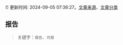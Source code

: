:alarm_clock: 更新时间: 2024-09-05 07:36:27。[文章来源](/README.md)、[文章分类](/TAGS.md)

## 报告


> 关键字：`报告`、`月报`



